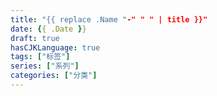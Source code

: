 ```yaml
---
title: "{{ replace .Name "-" " " | title }}"
date: {{ .Date }}
draft: true
hasCJKLanguage: true
tags: ["标签"]
series: ["系列"]
categories: ["分类"]
---
```



<!-- more -->

